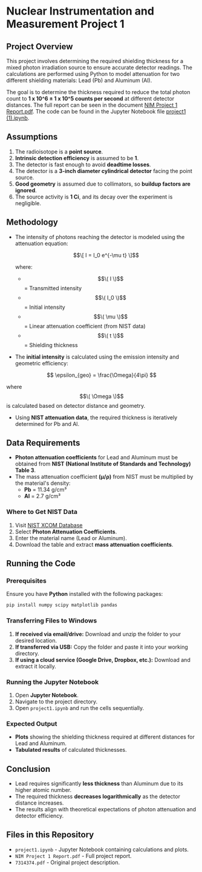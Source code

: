 # Nuclear Instrumentation and Measurement Project 1

## Project Overview
This project involves determining the required shielding thickness for a mixed photon irradiation source to ensure accurate detector readings. The calculations are performed using Python to model attenuation for two different shielding materials: Lead (Pb) and Aluminum (Al).

The goal is to determine the thickness required to reduce the total photon count to **1 x 10^6 ± 1 x 10^5 counts per second** at different detector distances.
The full report can be seen in the document [NIM Project 1 Report.pdf](./NIM%20Project%201%20Report.pdf). The code can be found in the Jupyter Notebook file [project1 (1).ipynb](./project1%20(1).ipynb). 

## Assumptions
1. The radioisotope is a **point source**.
2. **Intrinsic detection efficiency** is assumed to be **1**.
3. The detector is fast enough to avoid **deadtime losses**.
4. The detector is a **3-inch diameter cylindrical detector** facing the point source.
5. **Good geometry** is assumed due to collimators, so **buildup factors are ignored**.
6. The source activity is **1 Ci**, and its decay over the experiment is negligible.

## Methodology
- The intensity of photons reaching the detector is modeled using the attenuation equation:
  
  $$\[ I = I_0 e^{-\mu t} \]$$
  
  where:
  - $$\( I \)$$ = Transmitted intensity
  - $$\( I_0 \)$$ = Initial intensity
  - $$\( \mu \)$$ = Linear attenuation coefficient (from NIST data)
  - $$\( t \)$$ = Shielding thickness

- The **initial intensity** is calculated using the emission intensity and geometric efficiency:
  
$$ \epsilon_{geo} = \frac{\Omega}{4\pi} $$
  
  where $$\( \Omega \)$$ is calculated based on detector distance and geometry.

- Using **NIST attenuation data**, the required thickness is iteratively determined for Pb and Al.

## Data Requirements
- **Photon attenuation coefficients** for Lead and Aluminum must be obtained from **NIST (National Institute of Standards and Technology) Table 3**.
- The mass attenuation coefficient **(μ/ρ)** from NIST must be multiplied by the material's density:
  - **Pb** = 11.34 g/cm³
  - **Al** = 2.7 g/cm³

### Where to Get NIST Data
1. Visit [NIST XCOM Database](https://physics.nist.gov/PhysRefData/Xcom/html/xcom1.html)
2. Select **Photon Attenuation Coefficients**.
3. Enter the material name (Lead or Aluminum).
4. Download the table and extract **mass attenuation coefficients**.

## Running the Code
### Prerequisites
Ensure you have **Python** installed with the following packages:
```sh
pip install numpy scipy matplotlib pandas
```
### Transferring Files to Windows
1. **If received via email/drive:** Download and unzip the folder to your desired location.
2. **If transferred via USB:** Copy the folder and paste it into your working directory.
3. **If using a cloud service (Google Drive, Dropbox, etc.):** Download and extract it locally.

### Running the Jupyter Notebook
1. Open **Jupyter Notebook**.
2. Navigate to the project directory.
3. Open `project1.ipynb` and run the cells sequentially.

### Expected Output
- **Plots** showing the shielding thickness required at different distances for Lead and Aluminum.
- **Tabulated results** of calculated thicknesses.

## Conclusion
- Lead requires significantly **less thickness** than Aluminum due to its higher atomic number.
- The required thickness **decreases logarithmically** as the detector distance increases.
- The results align with theoretical expectations of photon attenuation and detector efficiency.

## Files in this Repository
- `project1.ipynb` - Jupyter Notebook containing calculations and plots.
- `NIM Project 1 Report.pdf` - Full project report.
- `7314374.pdf` - Original project description.


